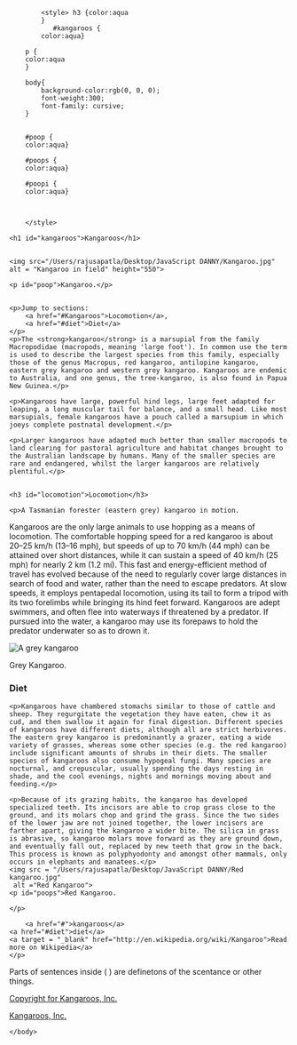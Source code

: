 <!DOCTYPE>
<html>
    <head>
        <meta charset="utf-8">
        <title>About kangaroos</title>
    </head>
    <body>
        
            
            <style> h3 {color:aqua
            }
               #kangaroos {
            color:aqua}

        p {
        color:aqua
        }

        body{
            background-color:rgb(0, 0, 0);
            font-weight:300;
            font-family: cursive;
        }


        #poop {
        color:aqua}

        #poops {
        color:aqua}

        #poopi {
        color:aqua}



        </style>
        
    <h1 id="kangaroos">Kangaroos</h1>


    <img src="/Users/rajusapatla/Desktop/JavaScript DANNY/Kangaroo.jpg"
    alt = "Kangaroo in field" height="550"> 

    <p id="poop">Kangaroo.</p>
    
    
    <p>Jump to sections: 
        <a href="#Kangaroos">Locomotion</a>,
        <a href="#diet">Diet</a>
    </p>
    <p>The <strong>kangaroo</strong> is a marsupial from the family Macropodidae (macropods, meaning 'large foot'). In common use the term is used to describe the largest species from this family, especially those of the genus Macropus, red kangaroo, antilopine kangaroo, eastern grey kangaroo and western grey kangaroo. Kangaroos are endemic to Australia, and one genus, the tree-kangaroo, is also found in Papua New Guinea.</p>

    <p>Kangaroos have large, powerful hind legs, large feet adapted for leaping, a long muscular tail for balance, and a small head. Like most marsupials, female kangaroos have a pouch called a marsupium in which joeys complete postnatal development.</p>

    <p>Larger kangaroos have adapted much better than smaller macropods to land clearing for pastoral agriculture and habitat changes brought to the Australian landscape by humans. Many of the smaller species are rare and endangered, whilst the larger kangaroos are relatively plentiful.</p>
    
    
    <h3 id="locomotion">Locomotion</h3>
    
    <p>A Tasmanian forester (eastern grey) kangaroo in motion.
Kangaroos are the only large animals to use hopping as a means of locomotion. The comfortable hopping speed for a red kangaroo is about 20–25 km/h (13–16 mph), but speeds of up to 70 km/h (44 mph) can be attained over short distances, while it can sustain a speed of 40 km/h (25 mph) for nearly 2 km (1.2 mi). This fast and energy-efficient method of travel has evolved because of the need to regularly cover large distances in search of food and water, rather than the need to escape predators. At slow speeds, it employs pentapedal locomotion, using its tail to form a tripod with its two forelimbs while bringing its hind feet forward. Kangaroos are adept swimmers, and often flee into waterways if threatened by a predator. If pursued into the water, a kangaroo may use its forepaws to hold the predator underwater so as to drown it.</p>


<img src="/Users/rajusapatla/Desktop/JavaScript DANNY/Grey.jpg" alt="A grey kangaroo">

<p id = "poopi">Grey Kangaroo.</p>

<h3 id="diet">Diet</h3>
    
    <p>Kangaroos have chambered stomachs similar to those of cattle and sheep. They regurgitate the vegetation they have eaten, chew it as cud, and then swallow it again for final digestion. Different species of kangaroos have different diets, although all are strict herbivores. The eastern grey kangaroo is predominantly a grazer, eating a wide variety of grasses, whereas some other species (e.g. the red kangaroo) include significant amounts of shrubs in their diets. The smaller species of kangaroos also consume hypogeal fungi. Many species are nocturnal, and crepuscular, usually spending the days resting in shade, and the cool evenings, nights and mornings moving about and feeding.</p>

    <p>Because of its grazing habits, the kangaroo has developed specialized teeth. Its incisors are able to crop grass close to the ground, and its molars chop and grind the grass. Since the two sides of the lower jaw are not joined together, the lower incisors are farther apart, giving the kangaroo a wider bite. The silica in grass is abrasive, so kangaroo molars move forward as they are ground down, and eventually fall out, replaced by new teeth that grow in the back. This process is known as polyphyodonty and amongst other mammals, only occurs in elephants and manatees.</p>
    <img src = "/Users/rajusapatla/Desktop/JavaScript DANNY/Red kangaroo.jpg"
     alt ="Red Kangaroo"> 
    <p id="poops">Red Kangaroo.

    </p>

        <a href="#">kangaroos</a>
    <a href="#diet">diet</a>
    <a target = "_blank" href="http://en.wikipedia.org/wiki/Kangaroo">Read more on Wikipedia</a>
    </p>
 <p>Parts of sentences inside ( ) are definetons of the scentance or other things.</p> 
 
<style> #Cops {
color:aquamarine;    
}



</style>
<p id = "Cops"><a target="_blank" href="https://copyright01.webnode.com/"> Copyright for Kangaroos, Inc. </a></p>


 <p id = "Cops"><a target =  "_blank" href="https://kangaroos3.webnode.com/"> Kangaroos, Inc. </a> 
   
</p>

    </body>
</html>
